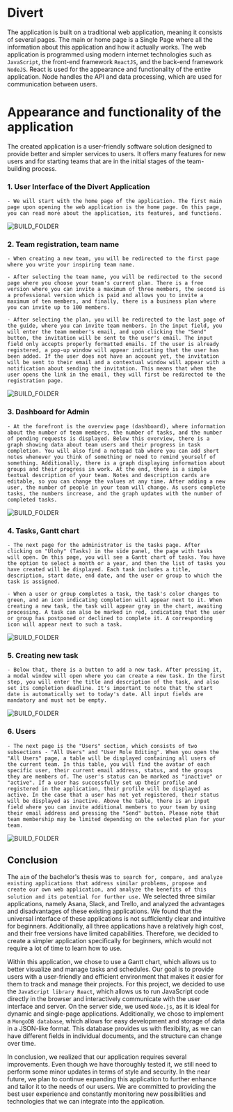 # Divert

The application is built on a traditional web application, meaning it consists of several pages. The main or home page is a Single Page where all the information about this application and how it actually works. The web application is programmed using modern internet technologies such as ```JavaScript```, the front-end framework ```ReactJS```, and the back-end framework ```NodeJS```. React is used for the appearance and functionality of the entire application. Node handles the API and data processing, which are used for communication between users. 

# Appearance and functionality of the application

The created application is a user-friendly software solution designed to provide better and simpler services to users. It offers many features for new users and for starting teams that are in the initial stages of the team-building process.

### 1. User Interface of the Divert Application

    - We will start with the home page of the application. The first main page upon opening the web application is the home page. On this page, you can read more about the application, its features, and functions.

![BUILD_FOLDER](src/assets/img/divert_1.png)

### 2. Team registration, team name

    - When creating a new team, you will be redirected to the first page where you write your inspiring team name.

    - After selecting the team name, you will be redirected to the second page where you choose your team's current plan. There is a free version where you can invite a maximum of three members, the second is a professional version which is paid and allows you to invite a maximum of ten members, and finally, there is a business plan where you can invite up to 100 members.

    - After selecting the plan, you will be redirected to the last page of the guide, where you can invite team members. In the input field, you will enter the team member's email, and upon clicking the "Send" button, the invitation will be sent to the user's email. The input field only accepts properly formatted emails. If the user is already registered, a pop-up window will appear indicating that the user has been added. If the user does not have an account yet, the invitation will be sent to their email and a contextual window will appear with a notification about sending the invitation. This means that when the user opens the link in the email, they will first be redirected to the registration page.

![BUILD_FOLDER](src/assets/img/divert_2.png)

### 3. Dashboard for Admin

    - At the forefront is the overview page (dashboard), where information about the number of team members, the number of tasks, and the number of pending requests is displayed. Below this overview, there is a graph showing data about team users and their progress in task completion. You will also find a notepad tab where you can add short notes whenever you think of something or need to remind yourself of something. Additionally, there is a graph displaying information about groups and their progress in work. At the end, there is a simple textual description of your team. Notes and description cards are editable, so you can change the values at any time. After adding a new user, the number of people in your team will change. As users complete tasks, the numbers increase, and the graph updates with the number of completed tasks.

![BUILD_FOLDER](src/assets/img/divert_3.png)

### 4. Tasks, Gantt chart

    - The next page for the administrator is the tasks page. After clicking on "Úlohy" (Tasks) in the side panel, the page with tasks will open. On this page, you will see a Gantt chart of tasks. You have the option to select a month or a year, and then the list of tasks you have created will be displayed. Each task includes a title, description, start date, end date, and the user or group to which the task is assigned.

    - When a user or group completes a task, the task's color changes to green, and an icon indicating completion will appear next to it. When creating a new task, the task will appear gray in the chart, awaiting processing. A task can also be marked in red, indicating that the user or group has postponed or declined to complete it. A corresponding icon will appear next to such a task.

![BUILD_FOLDER](src/assets/img/divert_4.png)

### 5. Creating new task

    - Below that, there is a button to add a new task. After pressing it, a modal window will open where you can create a new task. In the first step, you will enter the title and description of the task, and also set its completion deadline. It's important to note that the start date is automatically set to today's date. All input fields are mandatory and must not be empty.

![BUILD_FOLDER](src/assets/img/divert_4_1.png)

### 6. Users

    - The next page is the "Users" section, which consists of two subsections - "All Users" and "User Role Editing". When you open the "All Users" page, a table will be displayed containing all users of the current team. In this table, you will find the avatar of each specific user, their current email address, status, and the groups they are members of. The user's status can be marked as "inactive" or "active". If a user has successfully set up their profile and registered in the application, their profile will be displayed as active. In the case that a user has not yet registered, their status will be displayed as inactive. Above the table, there is an input field where you can invite additional members to your team by using their email address and pressing the "Send" button. Please note that team membership may be limited depending on the selected plan for your team.

![BUILD_FOLDER](src/assets/img/divert_5.png)

## Conclusion

The ```aim``` of the bachelor's thesis was ```to search for, compare, and analyze existing applications that address similar problems, propose and create our own web application, and analyze the benefits of this solution and its potential for further use.``` We selected three similar applications, namely Asana, Slack, and Trello, and analyzed the advantages and disadvantages of these existing applications. We found that the universal interface of these applications is not sufficiently clear and intuitive for beginners. Additionally, all three applications have a relatively high cost, and their free versions have limited capabilities. Therefore, we decided to create a simpler application specifically for beginners, which would not require a lot of time to learn how to use.

Within this application, we chose to use a Gantt chart, which allows us to better visualize and manage tasks and schedules. Our goal is to provide users with a user-friendly and efficient environment that makes it easier for them to track and manage their projects. For this project, we decided to use the ```JavaScript library React```, which allows us to run JavaScript code directly in the browser and interactively communicate with the user interface and server. On the server side, we used ```Node.js```, as it is ideal for dynamic and single-page applications. Additionally, we chose to implement a ```MongoDB database```, which allows for easy development and storage of data in a JSON-like format. This database provides us with flexibility, as we can have different fields in individual documents, and the structure can change over time.

In conclusion, we realized that our application requires several improvements. Even though we have thoroughly tested it, we still need to perform some minor updates in terms of style and security. In the near future, we plan to continue expanding this application to further enhance and tailor it to the needs of our users. We are committed to providing the best user experience and constantly monitoring new possibilities and technologies that we can integrate into the application.